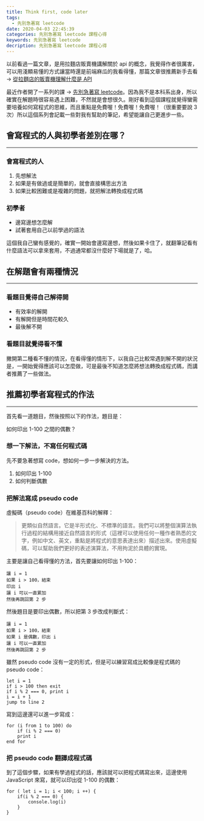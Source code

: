 ```yaml
---
title: Think first, code later
tags:
  - 先別急著寫 leetcode
date: 2020-04-03 22:45:39
categories: 先別急著寫 leetcode 課程心得
keywords: 先別急著寫 leetcode
decription: 先別急著寫 leetcode 課程心得
---
```


以前看過一篇文章，是用拉麵店販賣機講解關於 api 的概念，我覺得作者很厲害，可以用淺顯易懂的方式讓當時還是前端麻瓜的我看得懂，那篇文章很推薦新手去看 -> [從拉麵店的販賣機理解什麼是 API](https://medium.com/@hulitw/ramen-and-api-6238437dc544)

最近作者開了一系列的課 -> [先別急著寫 leetcode](https://lidemy.com/p/alg101-leetcode)。因為我不是本科系出身，所以確實在解題時很容易遇上困難，不然就是會想很久。剛好看到這個課程就覺得蠻需要培養如何寫程式的思維，而且重點是免費喔！免費喔！免費喔！（很重要要說 3 次）所以這個系列會記載一些對我有幫助的筆記，希望能讓自己更進步一些。
<!--more-->

## 會寫程式的人與初學者差別在哪？
---

### 會寫程式的人

1. 先想解法
2. 如果是有做過或是簡單的，就會直接構思出方法
3. 如果比較困難或是複雜的問題，就把解法轉換成程式碼

### 初學者

* 邊寫邊想怎麼解
* 試著套用自己以前學過的語法

這個我自己蠻有感覺的，確實一開始會邊寫邊想，然後如果卡住了，就翻筆記看有什麼語法可以拿來套用，不過通常都沒什麼好下場就是了，哈。

## 在解題會有兩種情況
---

### 看題目覺得自己解得開

* 有效率的解開
* 有解開但是時間花較久
* 最後解不開

### 看題目就覺得看不懂

撇開第二種看不懂的情況，在看得懂的情形下，以我自己比較常遇到解不開的狀況是，一開始覺得應該可以怎麼做，可是最後不知道怎麼將想法轉換成程式碼，而講者推薦了一些做法。

## 推薦初學者寫程式的作法
---

首先看一道題目，然後按照以下的作法，題目是：

如何印出 1-100 之間的偶數？

### 想一下解法，不寫任何程式碼

先不要急著想寫 code，想如何一步一步解決的方法。

1. 如何印出 1-100
2. 如何判斷偶數

### 把解法寫成 pseudo code

虛擬碼（pseudo code）在維基百科的解釋： 

> 更類似自然語言。它是半形式化、不標準的語言。我們可以將整個演算法執行過程的結構用接近自然語言的形式（這裡可以使用任何一種作者熟悉的文字，例如中文、英文，重點是將程式的意思表達出來）描述出來。使用虛擬碼，可以幫助我們更好的表述演算法，不用拘泥於具體的實現。

主要是讓自己看得懂的方法，首先要讓如何印出 1-100：

```
讓 i = 1
如果 i > 100，結束
印出 i
讓 i 可以一直累加
然後再跳回第 2 步
```

然後題目是要印出偶數，所以把第 3 步改成判斷式：

```
讓 i = 1
如果 i > 100，結束
如果 i 是偶數，印出 i
讓 i 可以一直累加
然後再跳回第 2 步
```

雖然 pseudo code 沒有一定的形式，但是可以練習寫成比較像是程式碼的 pseudo code：

```
let i = 1
if i > 100 then exit
if i % 2 === 0, print i
i = i + 1
jump to line 2
```

寫到這邊還可以進一步寫成：

```
for (i from 1 to 100) do
	if (i % 2 === 0)
	print i
end for
```

### 把 pseudo code 翻譯成程式碼

到了這個步驟，如果有學過程式的話，應該就可以把程式碼寫出來，這邊使用 JavaScript 來寫，就可以印出從 1-100 的偶數：

```
for ( let i = 1; i < 100; i ++) {
	if(i % 2 === 0) {
		console.log(i)
	}
}
```